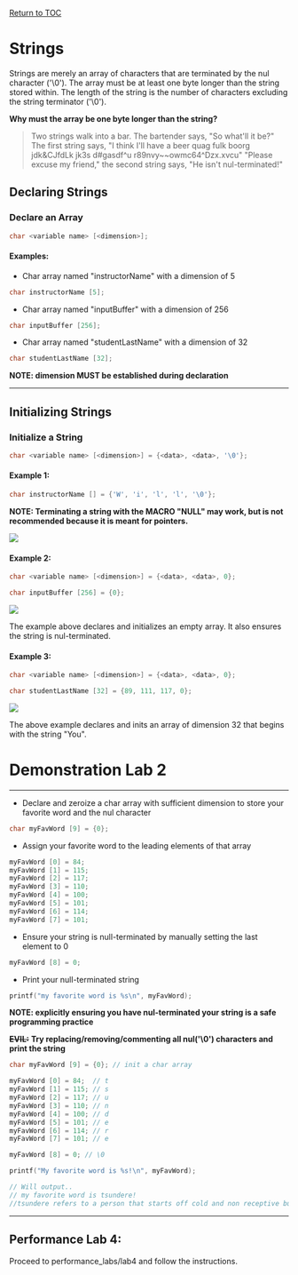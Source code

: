 <a href="https://github.com/CyberTrainingUSAF/05-C-Programming/blob/master/00-Table-of-Contents.md" rel="Return to TOC"> Return to TOC </a>

# Strings

Strings are merely an array of characters that are terminated by the nul character ('\0'). The array must be at least one byte longer than the string stored within. The length of the string is the number of characters excluding the string terminator ('\0').

**Why must the array be one byte longer than the string?**

> Two strings walk into a bar. The bartender says, "So what'll it be?"
> The first string says, "I think I'll have a beer quag fulk boorg jdk&CJfdLk jk3s d$\#$gasdf^u r89nvy~~owmc64^Dzx.xvcu"
> "Please excuse my friend," the second string says, "He isn't nul-terminated!"

## Declaring Strings

### Declare an Array

```c
char <variable name> [<dimension>];
```

#### Examples:

* Char array named "instructorName" with a dimension of 5

```c
char instructorName [5];
```

* Char array named "inputBuffer" with a dimension of 256

```c
char inputBuffer [256];
```

* Char array named "studentLastName" with a dimension of 32

```c
char studentLastName [32];
```

**NOTE: dimension MUST be established during declaration**

---

## Initializing Strings

### Initialize a String

```c
char <variable name> [<dimension>] = {<data>, <data>, '\0'};
```

#### Example 1:

```c
char instructorName [] = {'W', 'i', 'l', 'l', '\0'};
```

**NOTE: Terminating a string with the MACRO "NULL" may work, but is not recommended because it is meant for pointers.**

![](/assets/string1.png)

#### Example 2:

```c
char <variable name> [<dimension>] = {<data>, <data>, 0};
```

```c
char inputBuffer [256] = {0};
```

![](/assets/string2.png)

The example above declares and initializes an empty array. It also ensures the string is nul-terminated.

#### Example 3:

```c
char <variable name> [<dimension>] = {<data>, <data>, 0};
```

```c
char studentLastName [32] = {89, 111, 117, 0};
```

![](/assets/string3.png)

The above example declares and inits an array of dimension 32 that begins with the string "You".

# Demonstration Lab 2

---

* Declare and zeroize a char array with sufficient dimension to store your favorite word and the nul character

```c
char myFavWord [9] = {0};
```

* Assign your favorite word to the leading elements of that array

```c
myFavWord [0] = 84;
myFavWord [1] = 115;
myFavWord [2] = 117;
myFavWord [3] = 110;
myFavWord [4] = 100;
myFavWord [5] = 101;
myFavWord [6] = 114;
myFavWord [7] = 101;
```

* Ensure your string is null-terminated by manually setting the last element to 0

```c
myFavWord [8] = 0;
```

* Print your null-terminated string

```c
printf("my favorite word is %s\n", myFavWord);
```

**NOTE: explicitly ensuring you have nul-terminated your string is a safe programming practice**

~~**EVIL:**~~ **Try replacing/removing/commenting all nul('\0') characters and print the string**

```c
char myFavWord [9] = {0}; // init a char array

myFavWord [0] = 84;  // t
myFavWord [1] = 115; // s
myFavWord [2] = 117; // u
myFavWord [3] = 110; // n
myFavWord [4] = 100; // d
myFavWord [5] = 101; // e
myFavWord [6] = 114; // r
myFavWord [7] = 101; // e

myFavWord [8] = 0; // \0

printf("My favorite word is %s!\n", myFavWord);

// Will output..
// my favorite word is tsundere!
//tsundere refers to a person that starts off cold and non receptive but then gradually warms up to their company. Often an archetype in many japanese animations.
```

---

## Performance Lab 4:

Proceed to performance_labs/lab4 and follow the instructions. 
